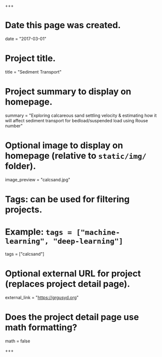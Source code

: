 +++
# Date this page was created.
date = "2017-03-01"

# Project title.
title = "Sediment Transport"

# Project summary to display on homepage.
summary = "Exploring calcareous sand settling velocity & estimating how it will affect sediment transport for bedload/suspended load using Rouse number"

# Optional image to display on homepage (relative to `static/img/` folder).
image_preview = "calcsand.jpg"

# Tags: can be used for filtering projects.
# Example: `tags = ["machine-learning", "deep-learning"]`
tags = ["calcsand"]

# Optional external URL for project (replaces project detail page).
external_link = "https://grgusyd.org"

# Does the project detail page use math formatting?
math = false

+++
